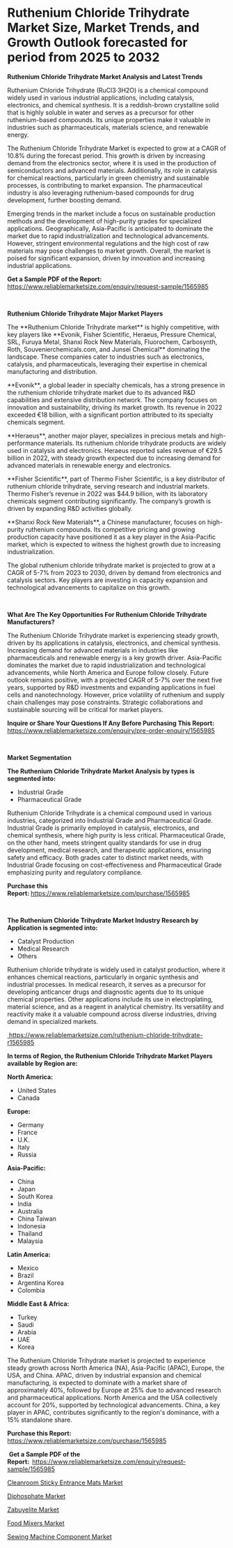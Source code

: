 <p><h1>Ruthenium Chloride Trihydrate Market Size, Market Trends, and Growth Outlook forecasted for period from 2025 to 2032</h1></p><p><strong>Ruthenium Chloride Trihydrate Market Analysis and Latest Trends</strong></p>
<p><p>Ruthenium Chloride Trihydrate (RuCl3·3H2O) is a chemical compound widely used in various industrial applications, including catalysis, electronics, and chemical synthesis. It is a reddish-brown crystalline solid that is highly soluble in water and serves as a precursor for other ruthenium-based compounds. Its unique properties make it valuable in industries such as pharmaceuticals, materials science, and renewable energy.</p><p>The Ruthenium Chloride Trihydrate Market is expected to grow at a CAGR of 10.8% during the forecast period. This growth is driven by increasing demand from the electronics sector, where it is used in the production of semiconductors and advanced materials. Additionally, its role in catalysis for chemical reactions, particularly in green chemistry and sustainable processes, is contributing to market expansion. The pharmaceutical industry is also leveraging ruthenium-based compounds for drug development, further boosting demand.</p><p>Emerging trends in the market include a focus on sustainable production methods and the development of high-purity grades for specialized applications. Geographically, Asia-Pacific is anticipated to dominate the market due to rapid industrialization and technological advancements. However, stringent environmental regulations and the high cost of raw materials may pose challenges to market growth. Overall, the market is poised for significant expansion, driven by innovation and increasing industrial applications.</p></p>
<p><strong>Get a Sample PDF of the Report:&nbsp;</strong> <a href="https://www.reliablemarketsize.com/enquiry/request-sample/1565985?utm_campaign=2038&utm_medium=2&utm_source=Github&utm_content=ia&utm_term=25012025&utm_id=ruthenium-chloride-trihydrate">https://www.reliablemarketsize.com/enquiry/request-sample/1565985</a></p>
<p>&nbsp;</p>
<p><strong>Ruthenium Chloride Trihydrate Major Market Players</strong></p>
<p><p>The **Ruthenium Chloride Trihydrate market** is highly competitive, with key players like **Evonik, Fisher Scientific, Heraeus, Pressure Chemical, SRL, Furuya Metal, Shanxi Rock New Materials, Fluorochem, Carbosynth, Roth, Souvenierchemicals.com, and Junsei Chemical** dominating the landscape. These companies cater to industries such as electronics, catalysis, and pharmaceuticals, leveraging their expertise in chemical manufacturing and distribution.</p><p>**Evonik**, a global leader in specialty chemicals, has a strong presence in the ruthenium chloride trihydrate market due to its advanced R&D capabilities and extensive distribution network. The company focuses on innovation and sustainability, driving its market growth. Its revenue in 2022 exceeded €18 billion, with a significant portion attributed to its specialty chemicals segment.</p><p>**Heraeus**, another major player, specializes in precious metals and high-performance materials. Its ruthenium chloride trihydrate products are widely used in catalysis and electronics. Heraeus reported sales revenue of €29.5 billion in 2022, with steady growth expected due to increasing demand for advanced materials in renewable energy and electronics.</p><p>**Fisher Scientific**, part of Thermo Fisher Scientific, is a key distributor of ruthenium chloride trihydrate, serving research and industrial markets. Thermo Fisher’s revenue in 2022 was $44.9 billion, with its laboratory chemicals segment contributing significantly. The company’s growth is driven by expanding R&D activities globally.</p><p>**Shanxi Rock New Materials**, a Chinese manufacturer, focuses on high-purity ruthenium compounds. Its competitive pricing and growing production capacity have positioned it as a key player in the Asia-Pacific market, which is expected to witness the highest growth due to increasing industrialization.</p><p>The global ruthenium chloride trihydrate market is projected to grow at a CAGR of 5-7% from 2023 to 2030, driven by demand from electronics and catalysis sectors. Key players are investing in capacity expansion and technological advancements to capitalize on this growth.</p></p>
<p>&nbsp;</p>
<p><strong>What Are The Key Opportunities For Ruthenium Chloride Trihydrate Manufacturers?</strong></p>
<p><p>The Ruthenium Chloride Trihydrate market is experiencing steady growth, driven by its applications in catalysis, electronics, and chemical synthesis. Increasing demand for advanced materials in industries like pharmaceuticals and renewable energy is a key growth driver. Asia-Pacific dominates the market due to rapid industrialization and technological advancements, while North America and Europe follow closely. Future outlook remains positive, with a projected CAGR of 5-7% over the next five years, supported by R&D investments and expanding applications in fuel cells and nanotechnology. However, price volatility of ruthenium and supply chain challenges may pose constraints. Strategic collaborations and sustainable sourcing will be critical for market players.</p></p>
<p><strong>Inquire or Share Your Questions If Any Before Purchasing This Report:</strong> <a href="https://www.reliablemarketsize.com/enquiry/pre-order-enquiry/1565985?utm_campaign=2038&utm_medium=2&utm_source=Github&utm_content=ia&utm_term=25012025&utm_id=ruthenium-chloride-trihydrate">https://www.reliablemarketsize.com/enquiry/pre-order-enquiry/1565985</a></p>
<p>&nbsp;</p>
<p><strong>Market Segmentation</strong></p>
<p><strong>The Ruthenium Chloride Trihydrate Market Analysis by types is segmented into:</strong></p>
<p><ul><li>Industrial Grade</li><li>Pharmaceutical Grade</li></ul></p>
<p><p>Ruthenium Chloride Trihydrate is a chemical compound used in various industries, categorized into Industrial Grade and Pharmaceutical Grade. Industrial Grade is primarily employed in catalysis, electronics, and chemical synthesis, where high purity is less critical. Pharmaceutical Grade, on the other hand, meets stringent quality standards for use in drug development, medical research, and therapeutic applications, ensuring safety and efficacy. Both grades cater to distinct market needs, with Industrial Grade focusing on cost-effectiveness and Pharmaceutical Grade emphasizing purity and regulatory compliance.</p></p>
<p><strong>Purchase this Report:&nbsp;</strong><a href="https://www.reliablemarketsize.com/purchase/1565985?utm_campaign=2038&utm_medium=2&utm_source=Github&utm_content=ia&utm_term=25012025&utm_id=ruthenium-chloride-trihydrate">https://www.reliablemarketsize.com/purchase/1565985</a></p>
<p>&nbsp;</p>
<p><strong>The Ruthenium Chloride Trihydrate Market Industry Research by Application is segmented into:</strong></p>
<p><ul><li>Catalyst Production</li><li>Medical Research</li><li>Others</li></ul></p>
<p><p>Ruthenium chloride trihydrate is widely used in catalyst production, where it enhances chemical reactions, particularly in organic synthesis and industrial processes. In medical research, it serves as a precursor for developing anticancer drugs and diagnostic agents due to its unique chemical properties. Other applications include its use in electroplating, material science, and as a reagent in analytical chemistry. Its versatility and reactivity make it a valuable compound across diverse industries, driving demand in specialized markets.</p></p>
<p><a href="https://www.reliablemarketsize.com/ruthenium-chloride-trihydrate-r1565985?utm_campaign=2038&utm_medium=2&utm_source=Github&utm_content=ia&utm_term=25012025&utm_id=ruthenium-chloride-trihydrate">&nbsp;https://www.reliablemarketsize.com/ruthenium-chloride-trihydrate-r1565985</a></p>
<p><strong>In terms of Region, the Ruthenium Chloride Trihydrate Market Players available by Region are:</strong></p>
<p>
    <p> <strong> North America: </strong>
        <ul>
            <li>United States</li>
            <li>Canada</li>
        </ul>
        </p> 
    <p> <strong> Europe: </strong>
        <ul>
            <li>Germany</li>
            <li>France</li>
            <li>U.K.</li>
            <li>Italy</li>
            <li>Russia</li>
        </ul>
        </p> 
    <p> <strong> Asia-Pacific: </strong>
        <ul>
            <li>China</li>
            <li>Japan</li>
            <li>South Korea</li>
            <li>India</li>
            <li>Australia</li>
            <li>China Taiwan</li>
            <li>Indonesia</li>
            <li>Thailand</li>
            <li>Malaysia</li>
        </ul>
        </p> 
    <p> <strong> Latin America: </strong>
        <ul>
            <li>Mexico</li>
            <li>Brazil</li>
            <li>Argentina Korea</li>
            <li>Colombia</li>
        </ul>
        </p> 
    <p> <strong> Middle East & Africa: </strong>
        <ul>
            <li>Turkey</li>
            <li>Saudi</li>
            <li>Arabia</li>
            <li>UAE</li>
            <li>Korea</li>
        </ul>
    </p>
    </p>
<p><p>The Ruthenium Chloride Trihydrate market is projected to experience steady growth across North America (NA), Asia-Pacific (APAC), Europe, the USA, and China. APAC, driven by industrial expansion and chemical manufacturing, is expected to dominate with a market share of approximately 40%, followed by Europe at 25% due to advanced research and pharmaceutical applications. North America and the USA collectively account for 20%, supported by technological advancements. China, a key player in APAC, contributes significantly to the region's dominance, with a 15% standalone share.</p></p>
<p><strong>Purchase this Report: </strong><a href="https://www.reliablemarketsize.com/purchase/1565985?utm_campaign=2038&utm_medium=2&utm_source=Github&utm_content=ia&utm_term=25012025&utm_id=ruthenium-chloride-trihydrate">https://www.reliablemarketsize.com/purchase/1565985</a></p>
<p>&nbsp;<strong>Get a Sample PDF of the Report:&nbsp;&nbsp;</strong><a href="https://www.reliablemarketsize.com/enquiry/request-sample/1565985?utm_campaign=2038&utm_medium=2&utm_source=Github&utm_content=ia&utm_term=25012025&utm_id=ruthenium-chloride-trihydrate">https://www.reliablemarketsize.com/enquiry/request-sample/1565985</a></p>
<p><strong></strong></p>
<p><p><a href="https://www.linkedin.com/pulse/cleanroom-sticky-entrance-mats-market-trend-projected-jbkpf?utm_campaign=2038&utm_medium=2&utm_source=Github&utm_content=ia&utm_term=25012025&utm_id=ruthenium-chloride-trihydrate">Cleanroom Sticky Entrance Mats Market</a></p><p><a href="https://github.com/yazminwollma30/Market-Research-Report-List-1/blob/main/diphosphate-market.md?utm_campaign=2038&utm_medium=2&utm_source=Github&utm_content=ia&utm_term=25012025&utm_id=ruthenium-chloride-trihydrate">Diphosphate Market</a></p><p><a href="https://github.com/ivannakkaiivanna82/Market-Research-Report-List-1/blob/main/zabuyelite-market.md?utm_campaign=2038&utm_medium=2&utm_source=Github&utm_content=ia&utm_term=25012025&utm_id=ruthenium-chloride-trihydrate">Zabuyelite Market</a></p><p><a href="https://www.linkedin.com/pulse/food-mixers-industry-research-covering-multiple-sectors-und0f?utm_campaign=2038&utm_medium=2&utm_source=Github&utm_content=ia&utm_term=25012025&utm_id=ruthenium-chloride-trihydrate">Food Mixers Market</a></p><p><a href="https://www.linkedin.com/pulse/evaluating-sewing-machine-component-market-trends-growth-okexf?utm_campaign=2038&utm_medium=2&utm_source=Github&utm_content=ia&utm_term=25012025&utm_id=ruthenium-chloride-trihydrate">Sewing Machine Component Market</a></p></p>